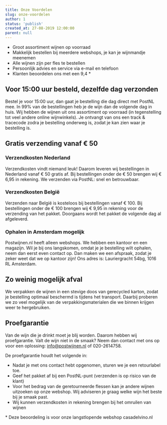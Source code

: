 ```yaml
---
title: Onze Voordelen
slug: onze-voordelen
author: 1
status: 'publish'
created_at: 27-08-2019 12:00:00
parent: null
---
```


* Groot assortiment wijnen op voorraad
* Makkelijk bestellen bij meerdere webshops, je kan je wijnmandje meenemen
* Alle wijnen zijn per fles te bestellen
* Persoonlijk advies en service via e-mail en telefoon
* Klanten beoordelen ons met een 9,4 \*

## Voor 15:00 uur besteld, dezelfde dag verzonden
Bestel je voor 15:00 uur, dan gaat je bestelling die dag direct met PostNL mee. In 99% van de bestellingen heb je de wijn dan de volgende dag in huis. Wij hebben de wijnen uit ons assortiment op voorraad (in tegenstelling tot veel andere online wijnwinkels).  Je ontvangt van ons een track & tracecode zodra je bestelling onderweg is, zodat je kan zien waar je bestelling is.


## Gratis verzending vanaf € 50

### Verzendkosten Nederland
Verzendkosten vindt niemand leuk! Daarom leveren wij bestellingen in Nederland vanaf € 50 gratis af. Bij bestellingen onder de € 50 brengen wij € 6,95 in rekening.  We verzenden via PostNL: snel en betrouwbaar.

### Verzendkosten België
Verzenden naar België is kosteloos bij bestellingen vanaf € 100. Bij bestellingen onder de € 100 brengen wij € 9,95 in rekening voor de verzending van het pakket. Doorgaans wordt het pakket de volgende dag al afgeleverd.

### Ophalen in Amsterdam mogelijk
Postwijnen.nl heeft alleen webshops. We hebben een kantoor en een magazijn. Wil je bij ons langskomen, omdat je je bestelling wilt ophalen, neem dan eerst even contact op. Dan maken we een afspraak, zodat je zeker weet dat we op kantoor zijn! Ons adres is: Lauriergracht 54bg, 1016 RL Amsterdam.

## Zo weinig mogelijk afval
We verpakken de wijnen in een stevige doos van gerecycled karton, zodat je bestelling optimaal beschermd is tijdens het transport. Daarbij proberen we zo veel mogelijk van de verpakkingsmaterialen die we binnen krijgen weer te hergebruiken.

## Proefgarantie
Van de wijn die je drinkt moet je blij worden. Daarom hebben wij proefgarantie. Valt de wijn niet in de smaak? Neem dan contact met ons op voor een oplossing: info@postwijnen.nl of 020-2614758.

De proefgarantie houdt het volgende in:
* Nadat je met ons contact hebt opgenomen, sturen we je een retourlabel toe.
* Geef het pakket af bij een PostNL-punt (verzenden is op risico van de klant)
* Voor het bedrag van de geretourneerde flessen kan je andere wijnen uitzoeken op onze webshop. Wij adviseren je graag welke wijn het beste bij je smaak past.
* Wij kunnen verzendkosten in rekening brengen bij het omruilen van wijnen


\* Deze beoordeling is voor onze langstlopende webshop casadelvino.nl


